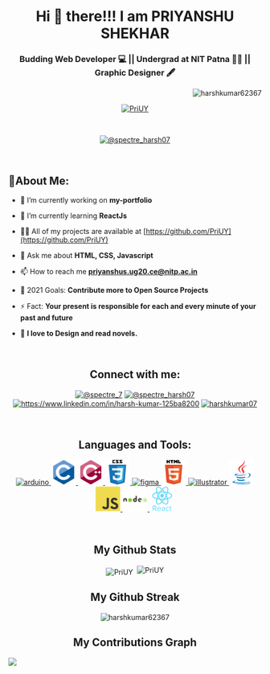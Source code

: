 
<h1 align="center">Hi 👋 there!!! I am PRIYANSHU SHEKHAR </h1>

<h3 align="center">Budding Web Developer 💻 || Undergrad at NIT Patna 👨‍🎓 || Graphic Designer 🖋</h3>

<p align="right"> <img src="https://komarev.com/ghpvc/?username=PriUY&label=Profile%20views&color=0e75b6&style=flat" alt="harshkumar62367" /> </p>

<p align="middle"> <a href="https://github.com/ryo-ma/github-profile-trophy"><img src="https://github-profile-trophy.vercel.app/?username=PriUY&column=6&margin-w=10&margin-h=10&theme=radical" alt="PriUY" /></a> </p><br/>

<p align="middle"> <a href="https://twitter.com/@PriUY" target="blank"><img src="https://img.shields.io/twitter/follow/spectre_harsh07?logo=twitter&style=for-the-badge" alt="@spectre_harsh07" /></a> </p><br/>

<h2 align="left">👦About Me:</h2>

- 🔭 I’m currently working on **my-portfolio**

- 🌱 I’m currently learning **ReactJs**

- 👨‍💻 All of my projects are available at [https://github.com/PriUY](https://github.com/PriUY)

- 💬 Ask me about **HTML, CSS, Javascript**

- 📫 How to reach me **priyanshus.ug20.ce@nitp.ac.in**

- 🥅 2021 Goals: **Contribute more to Open Source Projects**

- ⚡ Fact: **Your present is responsible for each and every minute of your past and future**

- 🎸 **I love to Design and read novels.**

<br/>
<h2 align="center">Connect with me:</h2>

<p align="center">
<a href="https://dev.to/@PriUY" target="blank"><img align="center" src="https://cdn.jsdelivr.net/npm/simple-icons@3.0.1/icons/dev-dot-to.svg" alt="@spectre_7" height="30" width="40" /></a>
<a href="https://twitter.com/@spectre_harsh07" target="blank"><img align="center" src="https://raw.githubusercontent.com/rahuldkjain/github-profile-readme-generator/master/src/images/icons/Social/twitter.svg" alt="@spectre_harsh07" height="30" width="40" /></a>
<a href="https://linkedin.com/in/harsh-kumar-125ba8200" target="blank"><img align="center" src="https://raw.githubusercontent.com/rahuldkjain/github-profile-readme-generator/master/src/images/icons/Social/linked-in-alt.svg" alt="https://www.linkedin.com/in/harsh-kumar-125ba8200" height="30" width="40" /></a>
<a href="https://kaggle.com/harshkumar07" target="blank"><img align="center" src="https://raw.githubusercontent.com/rahuldkjain/github-profile-readme-generator/master/src/images/icons/Social/kaggle.svg" alt="harshkumar07" height="30" width="40" /></a>
</p>
<br/>
<h2 align="center">Languages and Tools:</h2>
<p align="center"> <a href="https://www.arduino.cc/" target="_blank"> <img src="https://cdn.worldvectorlogo.com/logos/arduino-1.svg" alt="arduino" width="50" height="50"/> </a> <a href="https://www.cprogramming.com/" target="_blank"> <img src="https://raw.githubusercontent.com/devicons/devicon/master/icons/c/c-original.svg" alt="c" width="50" height="50"/> </a> <a href="https://www.w3schools.com/cpp/" target="_blank"> <img src="https://raw.githubusercontent.com/devicons/devicon/master/icons/cplusplus/cplusplus-original.svg" alt="cplusplus" width="50" height="50"/> </a> <a href="https://www.w3schools.com/css/" target="_blank"> <img src="https://raw.githubusercontent.com/devicons/devicon/master/icons/css3/css3-original-wordmark.svg" alt="css3" width="50" height="50"/> </a> <a href="https://www.figma.com/" target="_blank"> <img src="https://www.vectorlogo.zone/logos/figma/figma-icon.svg" alt="figma" width="50" height="50"/> </a> <a href="https://www.w3.org/html/" target="_blank"> <img src="https://raw.githubusercontent.com/devicons/devicon/master/icons/html5/html5-original-wordmark.svg" alt="html5" width="50" height="50"/> </a> <a href="https://www.adobe.com/in/products/illustrator.html" target="_blank"> <img src="https://www.vectorlogo.zone/logos/adobe_illustrator/adobe_illustrator-icon.svg" alt="illustrator" width="50" height="50"/> </a> <a href="https://www.java.com" target="_blank"> <img src="https://raw.githubusercontent.com/devicons/devicon/master/icons/java/java-original.svg" alt="java" width="50" height="50"/> </a> <a href="https://developer.mozilla.org/en-US/docs/Web/JavaScript" target="_blank"> <img src="https://raw.githubusercontent.com/devicons/devicon/master/icons/javascript/javascript-original.svg" alt="javascript" width="50" height="50"/> </a> <a href="https://nodejs.org" target="_blank"> <img src="https://raw.githubusercontent.com/devicons/devicon/master/icons/nodejs/nodejs-original-wordmark.svg" alt="nodejs" width="50" height="50"/> </a> <a href="https://reactjs.org/" target="_blank"> <img src="https://raw.githubusercontent.com/devicons/devicon/master/icons/react/react-original-wordmark.svg" alt="react" width="50" height="50"/></a> </p>

<br/>
  
<h2 align="center">My Github Stats</h2>

<p align="middle"><img align="middle" src="https://github-readme-stats.vercel.app/api/top-langs?username=PriUY&show_icons=true&locale=en&layout=compact&theme=radical" alt="PriUY" />
&nbsp;<img align="center" src="https://github-readme-stats.vercel.app/api?username=PriUY&show_icons=true&theme=radical" alt="PriUY" /></p>
<h2 align="center"> My Github Streak</h2>
<p align="middle"><img align="center" src="https://github-readme-streak-stats.herokuapp.com/?user=PriUY&theme=radical" alt="harshkumar62367" /></p>
<h2 align="center">My Contributions Graph</h2>

![](https://activity-graph.herokuapp.com/graph?username=PriUY&theme=github)
